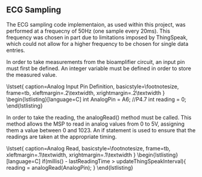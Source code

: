 ## ECG Sampling

The ECG sampling code implementaion, as used within this project, was performed
at a frequecny of 50Hz (one sample every 20ms). This frequency was chosen in
part due to limitations imposed by ThingSpeak, which could not allow for a
higher frequency to be chosen for single data entries.

In order to take measurements from the bioamplifier circuit, an input pin must
first be defined. An integer variable must be defined in order to store the
measured value.

\lstset{
    caption=Analog Input Pin Definition,
    basicstyle=\footnotesize, frame=tb,
    xleftmargin=.2\textwidth, xrightmargin=.2\textwidth
}
\begin{lstlisting}[language=C]
int AnalogPin = A6; //P4.7
int reading = 0;
\end{lstlisting}

In order to take the reading, the analogRead() method must be called. This
method allows the MSP to read in analog values from 0 to 5V, assigning them a
value between 0 and 1023. An if statement is used to ensure that the readings
are taken at the appropriate timing.

\lstset{
    caption=Analog Read,
    basicstyle=\footnotesize, frame=tb,
    xleftmargin=.1\textwidth, xrightmargin=.1\textwidth
}
\begin{lstlisting}[language=C]
if(millis() - lastReadingTime > updateThingSpeakInterval){
    reading = analogRead(AnalogPin);
}
\end{lstlisting}

